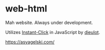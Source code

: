 # web-html
Mah website. Always under development.

Utilizes [Instant-Click](http://instantclick.io/) in JavaScript by [dieulot](https://github.com/dieulot).

https://asyagelski.com/
